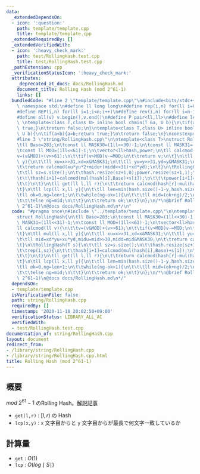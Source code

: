 ```yaml
---
data:
  _extendedDependsOn:
  - icon: ':question:'
    path: template/template.cpp
    title: template/template.cpp
  _extendedRequiredBy: []
  _extendedVerifiedWith:
  - icon: ':heavy_check_mark:'
    path: test/RollingHash.test.cpp
    title: test/RollingHash.test.cpp
  _pathExtension: cpp
  _verificationStatusIcon: ':heavy_check_mark:'
  attributes:
    _deprecated_at_docs: docs/RollingHash.md
    document_title: Rolling Hash (mod 2^61-1)
    links: []
  bundledCode: "#line 2 \"template/template.cpp\"\n#include<bits/stdc++.h>\nusing\
    \ namespace std;\n#define ll long long\n#define rep(i,n) for(ll i=0;i<n;i++)\n\
    #define REP(i,n) for(ll i=1;i<n;i++)\n#define rev(i,n) for(ll i=n-1;i>=0;i--)\n\
    #define all(v) v.begin(),v.end()\n#define P pair<ll,ll>\n#define len(s) (ll)s.size()\n\
    \ \ntemplate<class T,class U> inline bool chmin(T &a, U b){\n\tif(a>b){a=b;return\
    \ true;}\n\treturn false;\n}\ntemplate<class T,class U> inline bool chmax(T &a,\
    \ U b){\n\tif(a<b){a=b;return true;}\n\treturn false;\n}\nconstexpr ll inf = 3e18;\n\
    #line 3 \"string/RollingHash.cpp\"\n\ntemplate<class T>\nstruct RollingHash{\n\
    \tll Base=283;\n\tconst ll MASK30=(1ll<<30)-1;\n\tconst ll MASK31=(1ll<<31)-1;\n\
    \tconst ll MOD=(1ll<<61)-1;\n\tvector<ll>hash,power;\n\tll calcmod(ll v){\n\t\t\
    v=(v&MOD)+(v>>61);\n\t\tif(v>MOD)v-=MOD;\n\t\treturn v;\n\t}\n\tll mul(ll x,ll\
    \ y){\n\t\tll xu=x>>31,xd=x&MASK31;\n\t\tll yu=y>>31,yd=y&MASK31;\n\t\tll mid=xd*yu+xu*yd,midu=mid>>30,midd=mid&MASK30;\n\
    \t\treturn calcmod(xu*yu*2+midu+(midd<<31)+xd*yd);\n\t}\n\tRollingHash(T s){\n\
    \t\tll sz=s.size();\n\t\thash.resize(sz+1,0);power.resize(sz+1,1);\n\t\trep(i,sz){\n\
    \t\t\thash[i+1]=calcmod(mul(hash[i],Base)+s[i]);\n\t\t\tpower[i+1]=calcmod(mul(power[i],Base));\n\
    \t\t}\n\t}\n\tll get(ll l,ll r){\n\t\treturn calcmod(hash[r]-mul(hash[l],power[r-l])+MOD);\n\
    \t}\n\tll lcp(ll x,ll y){\n\t\tll len=min(hash.size()-1-y,hash.size()-1-x);\n\t\
    \tll ok=0,ng=len+1;\n\t\twhile(ng-ok>1){\n\t\t\tll mid=(ok+ng)/2;\n\t\t\tif(get(x,x+mid)==get(y,y+mid))ok=mid;\n\
    \t\t\telse ng=mid;\n\t\t}\n\t\treturn ok;\n\t}\n};\n/*\n@brief Rolling Hash (mod\
    \ 2^61-1)\n@docs docs/RollingHash.md\n*/\n"
  code: "#pragma once\n#include \"../template/template.cpp\"\n\ntemplate<class T>\n\
    struct RollingHash{\n\tll Base=283;\n\tconst ll MASK30=(1ll<<30)-1;\n\tconst ll\
    \ MASK31=(1ll<<31)-1;\n\tconst ll MOD=(1ll<<61)-1;\n\tvector<ll>hash,power;\n\t\
    ll calcmod(ll v){\n\t\tv=(v&MOD)+(v>>61);\n\t\tif(v>MOD)v-=MOD;\n\t\treturn v;\n\
    \t}\n\tll mul(ll x,ll y){\n\t\tll xu=x>>31,xd=x&MASK31;\n\t\tll yu=y>>31,yd=y&MASK31;\n\
    \t\tll mid=xd*yu+xu*yd,midu=mid>>30,midd=mid&MASK30;\n\t\treturn calcmod(xu*yu*2+midu+(midd<<31)+xd*yd);\n\
    \t}\n\tRollingHash(T s){\n\t\tll sz=s.size();\n\t\thash.resize(sz+1,0);power.resize(sz+1,1);\n\
    \t\trep(i,sz){\n\t\t\thash[i+1]=calcmod(mul(hash[i],Base)+s[i]);\n\t\t\tpower[i+1]=calcmod(mul(power[i],Base));\n\
    \t\t}\n\t}\n\tll get(ll l,ll r){\n\t\treturn calcmod(hash[r]-mul(hash[l],power[r-l])+MOD);\n\
    \t}\n\tll lcp(ll x,ll y){\n\t\tll len=min(hash.size()-1-y,hash.size()-1-x);\n\t\
    \tll ok=0,ng=len+1;\n\t\twhile(ng-ok>1){\n\t\t\tll mid=(ok+ng)/2;\n\t\t\tif(get(x,x+mid)==get(y,y+mid))ok=mid;\n\
    \t\t\telse ng=mid;\n\t\t}\n\t\treturn ok;\n\t}\n};\n/*\n@brief Rolling Hash (mod\
    \ 2^61-1)\n@docs docs/RollingHash.md\n*/"
  dependsOn:
  - template/template.cpp
  isVerificationFile: false
  path: string/RollingHash.cpp
  requiredBy: []
  timestamp: '2020-11-18 20:02:50+09:00'
  verificationStatus: LIBRARY_ALL_AC
  verifiedWith:
  - test/RollingHash.test.cpp
documentation_of: string/RollingHash.cpp
layout: document
redirect_from:
- /library/string/RollingHash.cpp
- /library/string/RollingHash.cpp.html
title: Rolling Hash (mod 2^61-1)
---
```

## 概要

$mod\ 2^{61}-1$ のRolling Hash。[解説記事](https://qiita.com/keymoon/items/11fac5627672a6d6a9f6)

- ```get(l,r)``` : $[l,r)$ の Hash
- ```lcp(x,y)``` : ```x``` 文字目からと ```y``` 文字目からが最長で何文字一致しているか

## 計算量

- ```get``` : $O(1)$
- ```lcp``` : $O(log \mid S \mid)$